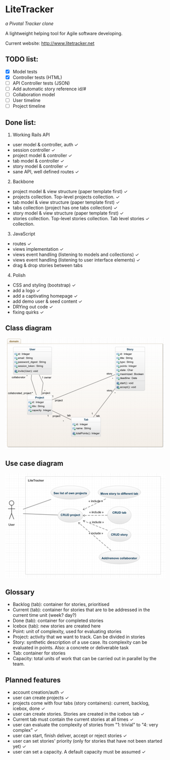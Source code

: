 # LiteTracker
*a Pivotal Tracker clone*

A lightweight helping tool for Agile software developing.

Current website: http://www.litetracker.net

## TODO list:
- [X] Model tests
- [X] Controller tests (HTML)
- [ ] API Controller tests (JSON)
- [ ] Add automatic story reference id/#
- [ ] Collaboration model
- [ ] User timeline
- [ ] Project timeline

## Done list:
1. Working Rails API
  - user model & controller, auth ✓
  - session controller ✓
  - project model & controller ✓
  - tab model & controller ✓
  - story model & controller ✓
  - sane API, well defined routes ✓
2. Backbone
  - project model & view structure (paper template first) ✓
  - projects collection. Top-level projects collection. ✓
  - tab model & view structure (paper template first) ✓
  - tabs collection (project has one tabs collection) ✓
  - story model & view structure (paper template first) ✓
  - stories collection. Top-level stories collection. Tab level stories ✓ collection.
3. JavaScript
  - routes ✓
  - views implementation ✓
  - views event handling (listening to models and collections) ✓
  - views event handling (listening to user interface elements) ✓
  - drag & drop stories between tabs
4. Polish
  - CSS and styling (bootstrap) ✓
  - add a logo ✓
  - add a captivating homepage ✓
  - add demo user & seed content ✓
  - DRYing out code ✓
  - fixing quirks ✓

## Class diagram
![](https://raw.githubusercontent.com/nerfologist/docs/master/images/class_diagram.png)

## Use case diagram
![](https://raw.githubusercontent.com/nerfologist/docs/master/images/use_case_diagram.png)

## Glossary

- Backlog (tab): container for stories, prioritised
- Current (tab): container for stories that are to be addressed in the current time unit (week? day?)
- Done (tab): container for completed stories
- Icebox (tab): new stories are created here
- Point: unit of complexity, used for evaluating stories
- Project: activity that we want to track. Can be divided in stories
- Story: synthetic description of a use case. Its complexity can be evaluated in points. Also: a concrete or deliverable task
- Tab: container for stories
- Capacity: total units of work that can be carried out in parallel by the team.

## Planned features
- account creation/auth ✓
- user can create projects ✓
- projects come with four tabs (story containers): current, backlog, icebox, done ✓
- user can create stories. Stories are created in the icebox tab ✓
- Current tab must contain the current stories at all times ✓
- user can evaluate the complexity of stories from "1: trivial" to "4: very complex" ✓
- user can start, finish deliver, accept or reject stories ✓
- user can set stories' priority (only for stories that have not been started yet) ✓
- user can set a capacity. A default capacity must be assumed ✓